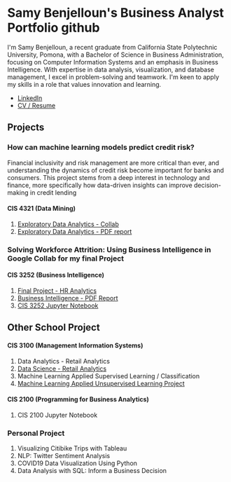# Samy Benjelloun's Business Analyst Portfolio github
I'm Samy Benjelloun, a recent graduate from California State Polytechnic University, Pomona, with a Bachelor of Science in Business Administration, focusing on Computer Information Systems and an emphasis in Business Intelligence. With expertise in data analysis, visualization, and database management, I excel in problem-solving and teamwork. I'm keen to apply my skills in a role that values innovation and learning.
- [LinkedIn](https://www.linkedin.com/in/samy-benjelloun/)
- [CV / Resume](link)
## Projects
### How can machine learning models predict credit risk?
Financial inclusivity and risk management are more critical than ever, and understanding the dynamics of credit risk become important for banks and consumers. This project stems from a deep interest in technology and finance, more specifically how data-driven insights can improve decision-making in credit lending

#### CIS 4321 (Data Mining)
1. [Exploratory Data Analytics - Collab](Samy_Benjelloun_Final_Project.ipynb)
2. [Exploratory Data Analytics - PDF report]()

###  Solving Workforce Attrition: Using Business Intelligence in Google Collab for my final Project
#### CIS 3252 (Business Intelligence)
1. [Final Project - HR Analytics](Final_Project_Benjelloun_Samy.ipynb)
2. [Business Intelligence - PDF Report]()
3. [CIS 3252 Jupyter Notebook](https://drive.google.com/drive/u/0/folders/1_N2Xls8uaYpP64GABGZPZXsLenJM3-bS)

## Other School Project
#### CIS 3100 (Management Information Systems)
1. Data Analytics - Retail Analytics
2. [Data Science - Retail Analytics](Samy_Benjelloun_Project_5_6,_3100_ulta_quartiles.ipynb)
3. Machine Learning Applied Supervised Learning / Classification
4. [Machine Learning Applied Unsupervised Learning Project](Samy_Benjelloun_commodity_clusters+plotly.ipynb)


#### CIS 2100 (Programming for Business Analytics)
1. CIS 2100 Jupyter Notebook

### Personal Project 
1. Visualizing Citibike Trips with Tableau
2. NLP: Twitter Sentiment Analysis
3. COVID19 Data Visualization Using Python
4. Data Analysis with SQL: Inform a Business Decision
